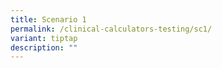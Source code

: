 ```yaml
---
title: Scenario 1
permalink: /clinical-calculators-testing/sc1/
variant: tiptap
description: ""
---
```

